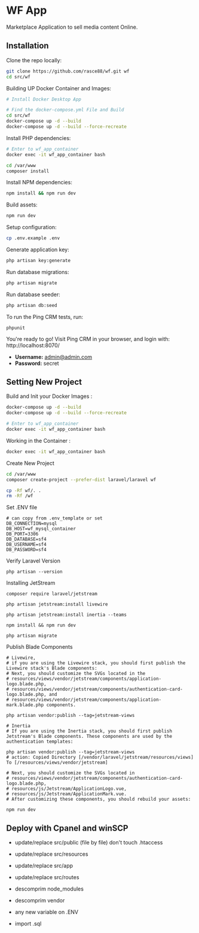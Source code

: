 # WF App

Marketplace Application to sell media content Online.


## Installation

Clone the repo locally:

```sh
git clone https://github.com/rasce88/wf.git wf
cd src/wf
```

Building UP Docker Container and Images:
```sh
# Install Docker Desktop App

# Find the docker-compose.yml File and Build 
cd src/wf
docker-compose up -d --build
docker-compose up -d --build --force-recreate
```

Install PHP dependencies:
```sh
# Enter to wf_app_container 
docker exec -it wf_app_container bash

cd /var/www
composer install
```

Install NPM dependencies:

```sh
npm install && npm run dev
```

Build assets:

```sh
npm run dev
```

Setup configuration:

```sh
cp .env.example .env
```

Generate application key:

```sh
php artisan key:generate
```

Run database migrations:

```sh
php artisan migrate
```

Run database seeder:

```sh
php artisan db:seed
```


To run the Ping CRM tests, run:
```
phpunit
```

You're ready to go! Visit Ping CRM in your browser, and login with:
http://localhost:8070/
- **Username:** admin@admin.com
- **Password:** secret


## Setting New Project 

Build and Init your Docker Images :

```sh
docker-compose up -d --build
docker-compose up -d --build --force-recreate

# Enter to wf_app_container 
docker exec -it wf_app_container bash
```

Working in the Container :

```sh
docker exec -it wf_app_container bash
```

Create New Project 
```sh
cd /var/www
composer create-project --prefer-dist laravel/laravel wf

cp -Rf wf/. .
rm -Rf /wf
```

Set .ENV file
```shell script
# can copy from .env_template or set 
DB_CONNECTION=mysql
DB_HOST=wf_mysql_container
DB_PORT=3306
DB_DATABASE=sf4
DB_USERNAME=sf4
DB_PASSWORD=sf4
``` 
Verify Laravel Version 
```shell script
php artisan --version 
```

Installing JetStream 
```shell script
composer require laravel/jetstream

php artisan jetstream:install livewire

php artisan jetstream:install inertia --teams

npm install && npm run dev

php artisan migrate
```

Publish Blade Components 
```shell script
# Livewire, 
# if you are using the Livewire stack, you should first publish the Livewire stack's Blade components:
# Next, you should customize the SVGs located in the 
# resources/views/vendor/jetstream/components/application-logo.blade.php, 
# resources/views/vendor/jetstream/components/authentication-card-logo.blade.php, and 
# resources/views/vendor/jetstream/components/application-mark.blade.php components.

php artisan vendor:publish --tag=jetstream-views

# Inertia
# If you are using the Inertia stack, you should first publish Jetstream's Blade components. These components are used by the authentication templates:

php artisan vendor:publish --tag=jetstream-views
# action: Copied Directory [/vendor/laravel/jetstream/resources/views] To [/resources/views/vendor/jetstream]

# Next, you should customize the SVGs located in 
# resources/views/vendor/jetstream/components/authentication-card-logo.blade.php, 
# resources/js/Jetstream/ApplicationLogo.vue,
# resources/js/Jetstream/ApplicationMark.vue. 
# After customizing these components, you should rebuild your assets:

npm run dev
```



## Deploy with Cpanel and winSCP

- update/replace src/public (file by file) don't touch .htaccess
- update/replace src/resources

- update/replace src/app
- update/replace src/routes

- descomprim node_modules
- descomprim vendor

- any new variable on .ENV
- import .sql
